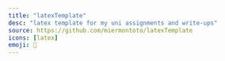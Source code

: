 ```yaml
---
title: "latexTemplate"
desc: "latex template for my uni assignments and write-ups"
source: https://github.com/miermontoto/latexTemplate
icons: [latex]
emoji: 📄
---
```

